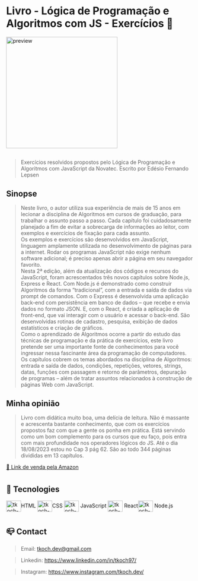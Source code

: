 # Livro - Lógica de Programação e Algoritmos com JS - Exercícios 📖

  <img align="center" alt="preview" height="300" src="https://d2i0w0hu6hvxgc.cloudfront.net/B09VR2SVR7/f2860e56/cover.jpeg" />

##

> Exercícios resolvidos propostos pelo Lógica de Programação e Algoritmos com JavaScript da Novatec. Escrito por Edésio Fernando Lepsen

## Sinopse

> Neste livro, o autor utiliza sua experiência de mais de 15 anos em lecionar a disciplina de Algoritmos em cursos de graduação, para trabalhar o assunto passo a passo. Cada capítulo foi cuidadosamente planejado a fim de evitar a sobrecarga de informações ao leitor, com exemplos e exercícios de fixação para cada assunto.<br>
Os exemplos e exercícios são desenvolvidos em JavaScript, linguagem amplamente utilizada no desenvolvimento de páginas para a internet. Rodar os programas JavaScript não exige nenhum software adicional; é preciso apenas abrir a página em seu navegador favorito.<br>
Nesta 2ª edição, além da atualização dos códigos e recursos do JavaScript, foram acrescentados três novos capítulos sobre Node.js, Express e React. Com Node.js é demonstrado como construir Algoritmos da forma “tradicional”, com a entrada e saída de dados via prompt de comandos. Com o Express é desenvolvida uma aplicação back-end com persistência em banco de dados – que recebe e envia dados no formato JSON. E, com o React, é criada a aplicação de front-end, que vai interagir com o usuário e acessar o back-end. São desenvolvidas rotinas de cadastro, pesquisa, exibição de dados estatísticos e criação de gráficos.<br>
Como o aprendizado de Algoritmos ocorre a partir do estudo das técnicas de programação e da prática de exercícios, este livro pretende ser uma importante fonte de conhecimentos para você ingressar nessa fascinante área da programação de computadores.<br>
Os capítulos cobrem os temas abordados na disciplina de Algoritmos: entrada e saída de dados, condições, repetições, vetores, strings, datas, funções com passagem e retorno de parâmetros, depuração de programas – além de tratar assuntos relacionados à construção de páginas Web com JavaScript.

## Minha opinião
> Livro com didática muito boa, uma delícia de leitura. Não é massante e acrescenta bastante conhecimento, que com os exercícios propostos faz com que a gente os ponha em prática. Está servindo como um bom complemento para os cursos que eu faço, pois entra com mais profundidade nos operadores lógicos do JS. Até o dia 18/08/2023 estou no Cap 3 pág 62. São ao todo 344 páginas divididas em 13 capítulos.

[🔗 Link de venda pela Amazon](https://www.amazon.com.br/L%C3%B3gica-Programa%C3%A7%C3%A3o-Algoritmos-com-JavaScript/dp/6586057906/ref=asc_df_6586057906/?tag=googleshopp00-20&linkCode=df0&hvadid=581934698281&hvpos=&hvnetw=g&hvrand=6794436381164759950&hvpone=&hvptwo=&hvqmt=&hvdev=c&hvdvcmdl=&hvlocint=&hvlocphy=1001650&hvtargid=pla-1646193652318&psc=1)

#

## 🔧 Tecnologies

<img align="center" alt="tkoch-html" height="30" width="40" src="https://cdn.jsdelivr.net/gh/devicons/devicon/icons/html5/html5-original.svg" />HTML <img align="center" alt="tkoch-css" height="30" width="40" src="https://cdn.jsdelivr.net/gh/devicons/devicon/icons/css3/css3-original.svg" />CSS <img align="center" alt="tkoch-javascript" height="30" width="40" src="https://cdn.jsdelivr.net/gh/devicons/devicon/icons/javascript/javascript-original.svg" /> JavaScript <img align="center" alt="tkoch-react" height="30" width="40" src="https://cdn.jsdelivr.net/gh/devicons/devicon/icons/react/react-original.svg" /> React<img align="center" alt="tkoch-react" height="30" width="40" src="https://cdn.jsdelivr.net/gh/devicons/devicon/icons/nodejs/nodejs-original.svg" /> Node.js

#

## 📪 Contact


>Email: tkoch.dev@gmail.com

>Linkedin: https://www.linkedin.com/in/tkoch97/

>Instagram: https://www.instagram.com/tkoch.dev/

